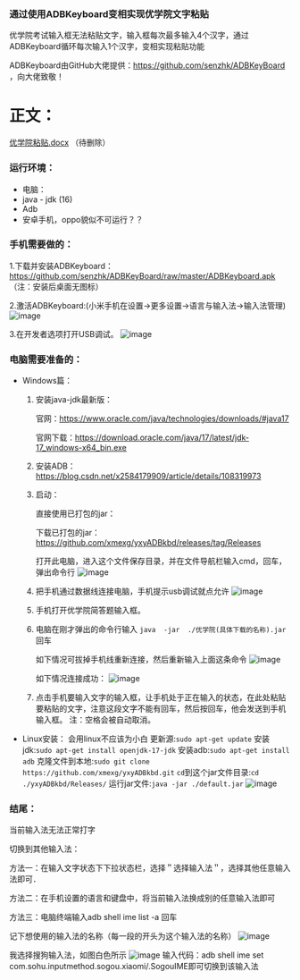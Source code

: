 ### 通过使用ADBKeyboard变相实现优学院文字粘贴 ###
优学院考试输入框无法粘贴文字，输入框每次最多输入4个汉字，通过ADBKeyboard循环每次输入1个汉字，变相实现粘贴功能

ADBKeyboard由GitHub大佬提供：https://github.com/senzhk/ADBKeyBoard ，向大佬致敬！

# 正文：
[优学院粘贴.docx](https://github.com/xmexg/yxyadbkb/files/7654209/default.docx) （待删除）

### 运行环境：
- 电脑：
- java - jdk (16)
- Adb
- 安卓手机，oppo貌似不可运行？？



### 手机需要做的：

  1.下载并安装ADBKeyboard：https://github.com/senzhk/ADBKeyBoard/raw/master/ADBKeyboard.apk （注：安装后桌面无图标）

  2.激活ADBKeyboard:(小米手机在设置→更多设置→语言与输入法→输入法管理)
  ![image](https://github.com/xmexg/yxyADBkbd/blob/main/files/phone_keyboard.jpg)

  3.在开发者选项打开USB调试。
  ![image](https://github.com/xmexg/yxyADBkbd/blob/main/files/phone_adb.jpg)

### 电脑需要准备的：
- Windows篇：
  1. 安装java-jdk最新版：
  
      官网：https://www.oracle.com/java/technologies/downloads/#java17
      
      官网下载：https://download.oracle.com/java/17/latest/jdk-17_windows-x64_bin.exe
  2. 安装ADB：https://blog.csdn.net/x2584179909/article/details/108319973
  4. 启动：
  
      直接使用已打包的jar：
      
        下载已打包的jar：https://github.com/xmexg/yxyADBkbd/releases/tag/Releases
        
        打开此电脑，进入这个文件保存目录，并在文件导航栏输入cmd，回车，弹出命令行
        ![image](https://github.com/xmexg/yxyADBkbd/blob/main/files/explorer_cmd.png)

   5. 把手机通过数据线连接电脑，手机提示usb调试就点允许
      ![image](https://github.com/xmexg/yxyADBkbd/blob/main/files/phone_usb.jpg)
      
   6. 手机打开优学院简答题输入框。
   
   7. 电脑在刚才弹出的命令行输入 `java  -jar  ./优学院(具体下载的名称).jar` 回车
   
      如下情况可拔掉手机线重新连接，然后重新输入上面这条命令
      ![image](https://github.com/xmexg/yxyADBkbd/blob/main/files/cannotconnect.png)
      
      如下情况连接成功：
      ![image](https://github.com/xmexg/yxyADBkbd/blob/main/files/connect.png)

   8. 点击手机要输入文字的输入框，让手机处于正在输入的状态，在此处粘贴要粘贴的文字，注意这段文字不能有回车，然后按回车，他会发送到手机输入框。
      注：空格会被自动取消。



- Linux安装：
  会用linux不应该为小白
  更新源:`sudo apt-get update`
  安装jdk:`sudo apt-get install openjdk-17-jdk` 
  安装adb:`sudo apt-get install adb`
  克隆文件到本地:`sudo git clone https://github.com/xmexg/yxyADBkbd.git`
  `cd`到这个jar文件目录:`cd ./yxyADBkbd/Releases/`
  运行jar文件:`java -jar ./default.jar`
  ![image](https://github.com/xmexg/yxyADBkbd/blob/main/files/linux_jar.png)

### 结尾：
  当前输入法无法正常打字
  
  切换到其他输入法：

  方法一：在输入文字状态下下拉状态栏，选择＂选择输入法＂，选择其他任意输入法即可．
  
  方法二：在手机设置的语言和键盘中，将当前输入法换成别的任意输入法即可
  
  方法三：电脑终端输入adb shell ime list -a 回车
  
  记下想使用的输入法的名称（每一段的开头为这个输入法的名称）
  ![image](https://github.com/xmexg/yxyADBkbd/blob/main/files/imelist.png)
  
  我选择搜狗输入法，如图白色所示
  ![image](https://github.com/xmexg/yxyADBkbd/blob/main/files/imeset.png)
  输入代码：adb shell ime set com.sohu.inputmethod.sogou.xiaomi/.SogouIME即可切换到该输入法




